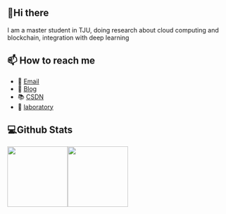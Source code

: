 ## 👋Hi there 

I am a master student in TJU, doing research about cloud computing and blockchain, integration with deep learning

## 📫 How to reach me

- 📧 [Email](493284461@qq.com)
- 📝 [Blog](http://blog.liph.top)
- 📚 [CSDN](https://blog.csdn.net/lph1912080122)
- 🏡 [laboratory](http://107lab.com)

## 💻Github Stats

<img align="" height="137px" src="https://github-readme-stats.vercel.app/api?username=lipenghuihenu&hide_title=true&hide_border=true&show_icons=true&include_all_commits=true&line_height=21&theme=graywhite&locale=en" /><img align="" height="137px" src="https://github-readme-stats.vercel.app/api/top-langs/?username=lipenghuihenu&hide_title=true&hide_border=true&layout=compact&theme=graywhite&locale=cn" />

